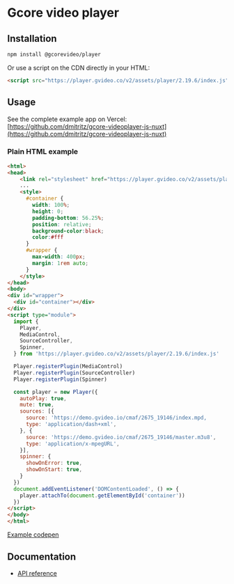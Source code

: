 # Gcore video player

## Installation

```bash
npm install @gcorevideo/player
```

Or use a script on the CDN directly in your HTML:

```html
<script src="https://player.gvideo.co/v2/assets/player/2.19.6/index.js"></script>
```

## Usage

See the complete example app on Vercel: [https://github.com/dmitritz/gcore-videoplayer-js-nuxt](https://github.com/dmitritz/gcore-videoplayer-js-nuxt)

### Plain HTML example

```html
<html>
<head>
    <link rel="stylesheet" href="https://player.gvideo.co/v2/assets/player/2.19.6/index.css" />
    ...
    <style>
      #container {
        width: 100%;
        height: 0;
        padding-bottom: 56.25%;
        position: relative;
        background-color:black;
        color:#fff
      }
      #wrapper {
        max-width: 400px;
        margin: 1rem auto;
      }
    </style>
</head>
<body>
<div id="wrapper">
  <div id="container"></div>
</div>
<script type="module">
  import {
    Player,
    MediaControl,
    SourceController,
    Spinner,
  } from 'https://player.gvideo.co/v2/assets/player/2.19.6/index.js'

  Player.registerPlugin(MediaControl)
  Player.registerPlugin(SourceController)
  Player.registerPlugin(Spinner)

  const player = new Player({
    autoPlay: true,
    mute: true,
    sources: [{
      source: 'https://demo.gvideo.io/cmaf/2675_19146/index.mpd,
      type: 'application/dash+xml',
    }, {
      source: 'https://demo.gvideo.io/cmaf/2675_19146/master.m3u8',
      type: 'application/x-mpegURL',
    }],
    spinner: {
      showOnError: true,
      showOnStart: true,
    }
  })
  document.addEventListener('DOMContentLoaded', () => {
    player.attachTo(document.getElementById('container'))
  })
</script>
</body>
</html>
```

[Example codepen](https://codepen.io/dmitritz/pen/OPLdEab)

## Documentation

- [API reference](./docs/api/index.md)
